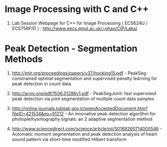 
# Image Processing with C and C++

1) Lab Session Webpage for C++ for Image Processing ( ECS624U / ECS756P/D ) : http://www.eecs.qmul.ac.uk/~phao/CIP/Labs/


# Peak Detection - Segmentation Methods

1) http://jmlr.org/proceedings/papers/v37/hocking15.pdf - PeakSeg: constrained optimal segmentation and supervised penalty learning
for peak detection in count data

2) http://arxiv.org/pdf/1506.01286v1.pdf - PeakSegJoint: fast supervised peak detection via joint segmentation of multiple count data samples

3) http://online.journals.tubitak.gov.tr/openAcceptedDocument.htm?fileID=421534&no=91212 - An innovative peak detection algorithm for photoplethysmography signals: an 2 adaptive segmentation method 

4) http://www.sciencedirect.com/science/article/pii/S0169260714000546 - Automatic moment segmentation and peak detection analysis of heart sound pattern via short-time modified Hilbert transform
